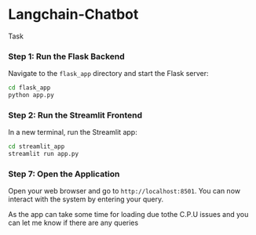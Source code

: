# Langchain-Chatbot
Task
### Step 1: Run the Flask Backend

Navigate to the `flask_app` directory and start the Flask server:

```bash
cd flask_app
python app.py
```

### Step 2: Run the Streamlit Frontend

In a new terminal, run the Streamlit app:

```bash
cd streamlit_app
streamlit run app.py
```
### Step 7: Open the Application

Open your web browser and go to `http://localhost:8501`. You can now interact with the system by entering your query.  


As the app can take some time for loading due tothe C.P.U issues and you can let me know if there are any queries
